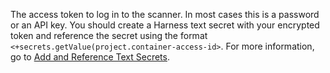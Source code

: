 The access token to log in to the scanner. In most cases this is a password or an API key. 
You should create a Harness text secret with your encrypted token and reference the secret using the format `<+secrets.getValue(project.container-access-id>`. For more information, go to [Add and Reference Text Secrets](/docs/platform/security/add-use-text-secrets).